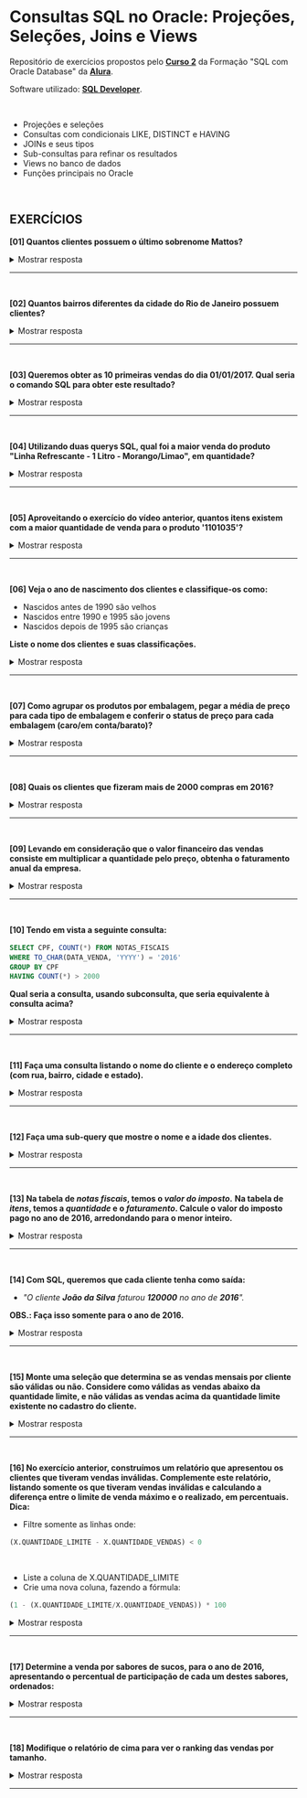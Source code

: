 # Consultas SQL no Oracle: Projeções, Seleções, Joins e Views
Repositório de exercícios propostos pelo **[Curso 2](https://cursos.alura.com.br/course/oracle-database-consultas-sql)** da Formação "SQL com Oracle Database" da **[Alura](https://www.alura.com.br/)**.


Software utilizado: **[SQL Developer](https://www.oracle.com/tools/downloads/sqldev-downloads.html)**.

<br>

- Projeções e seleções
- Consultas com condicionais LIKE, DISTINCT e HAVING
- JOINs e seus tipos
- Sub-consultas para refinar os resultados
- Views no banco de dados
- Funções principais no Oracle

<br>

## EXERCÍCIOS

**[01] Quantos clientes possuem o último sobrenome Mattos?**

<details>
<summary>Mostrar resposta</summary>
  
![Exercicio 1](./exercicios/Screenshot_1.png)

</details>

<hr>
<br>

**[02] Quantos bairros diferentes da cidade do Rio de Janeiro possuem clientes?**

<details>
<summary>Mostrar resposta</summary>
  
![Exercicio 2](./exercicios/Screenshot_2.png)

</details>

<hr>
<br>

**[03] Queremos obter as 10 primeiras vendas do dia 01/01/2017. Qual seria o comando SQL para obter este resultado?**

<details>
<summary>Mostrar resposta</summary>
  
![Exercicio 3](./exercicios/Screenshot_3.png)

</details>

<hr>
<br>

**[04] Utilizando duas querys SQL, qual foi a maior venda do produto "Linha Refrescante - 1 Litro - Morango/Limao", em quantidade?**

<details>
<summary>Mostrar resposta</summary>
  
![Exercicio 4](./exercicios/Screenshot_4.png)

</details>

<hr>
<br>

**[05] Aproveitando o exercício do vídeo anterior, quantos itens existem com a maior quantidade de venda para o produto '1101035'?**

<details>
<summary>Mostrar resposta</summary>
  
![Exercicio 5](./exercicios/Screenshot_5.png)

</details>

<hr>
<br>

**[06] Veja o ano de nascimento dos clientes e classifique-os como:**

- Nascidos antes de 1990 são velhos
- Nascidos entre 1990 e 1995 são jovens
- Nascidos depois de 1995 são crianças

**Liste o nome dos clientes e suas classificações.**

<details>
<summary>Mostrar resposta</summary>
  
![Exercicio 6](./exercicios/Screenshot_6.png)

</details>

<hr>
<br>

**[07] Como agrupar os produtos por embalagem, pegar a média de preço para cada tipo de embalagem e conferir o status de preço para cada embalagem (caro/em conta/barato)?**

<details>
<summary>Mostrar resposta</summary>
  
![Exercicio 7](./exercicios/Screenshot_7.png)

</details>

<hr>
<br>

**[08] Quais os clientes que fizeram mais de 2000 compras em 2016?**

<details>
<summary>Mostrar resposta</summary>
  
![Exercicio 8](./exercicios/Screenshot_8.png)

</details>

<hr>
<br>

**[09] Levando em consideração que o valor financeiro das vendas consiste em multiplicar a quantidade pelo preço, obtenha o faturamento anual da empresa.**

<details>
<summary>Mostrar resposta</summary>
  
![Exercicio 9](./exercicios/Screenshot_9.png)

</details>

<hr>
<br>

**[10] Tendo em vista a seguinte consulta:**
```sql
SELECT CPF, COUNT(*) FROM NOTAS_FISCAIS
WHERE TO_CHAR(DATA_VENDA, 'YYYY') = '2016'
GROUP BY CPF
HAVING COUNT(*) > 2000
```
**Qual seria a consulta, usando subconsulta, que seria equivalente à consulta acima?**

<details>
<summary>Mostrar resposta</summary>
  
![Exercicio 10](./exercicios/Screenshot_10.png)

</details>

<hr>
<br>

**[11] Faça uma consulta listando o nome do cliente e o endereço completo (com rua, bairro, cidade e estado).**

<details>
<summary>Mostrar resposta</summary>
  
![Exercicio 11](./exercicios/Screenshot_11.png)

</details>

<hr>
<br>

**[12] Faça uma sub-query que mostre o nome e a idade dos clientes.**

<details>
<summary>Mostrar resposta</summary>
  
![Exercicio 12](./exercicios/Screenshot_12.png)

</details>

<hr>
<br>

**[13] Na tabela de *notas fiscais*, temos o _valor do imposto_.**
**Na tabela de *itens*, temos a _quantidade_ e o _faturamento_. Calcule o valor do imposto pago no ano de 2016, arredondando para o menor inteiro.**

<details>
<summary>Mostrar resposta</summary>
  
![Exercicio 13](./exercicios/Screenshot_13.png)

</details>

<hr>
<br>

**[14] Com SQL, queremos que cada cliente tenha como saída:**

- *"O cliente **João da Silva** faturou **120000** no ano de **2016**".*

**OBS.: Faça isso somente para o ano de 2016.**

<details>
<summary>Mostrar resposta</summary>
  
![Exercicio 14](./exercicios/Screenshot_14.png)

</details>

<hr>
<br>

**[15]  Monte uma seleção que determina se as vendas mensais por cliente são válidas ou não. Considere como válidas as vendas abaixo da quantidade limite, e não válidas as vendas acima da quantidade limite existente no cadastro do cliente.**

<details>
<summary>Mostrar resposta</summary>
  
![Exercicio 15](./exercicios/Screenshot_15.png)

</details>

<hr>
<br>

**[16]  No exercício anterior, construímos um relatório que apresentou os clientes que tiveram vendas inválidas. Complemente este relatório, listando somente os que tiveram vendas inválidas e calculando a diferença entre o limite de venda máximo e o realizado, em percentuais. Dica:**

- Filtre somente as linhas onde:
```sql
(X.QUANTIDADE_LIMITE - X.QUANTIDADE_VENDAS) < 0
```

<br>

- Liste a coluna de X.QUANTIDADE_LIMITE
- Crie uma nova coluna, fazendo a fórmula:
```sql
(1 - (X.QUANTIDADE_LIMITE/X.QUANTIDADE_VENDAS)) * 100
```

<details>
<summary>Mostrar resposta</summary>
  
![Exercicio 16](./exercicios/Screenshot_16.png)

</details>

<hr>
<br>

**[17] Determine a venda por sabores de sucos, para o ano de 2016, apresentando o percentual de participação de cada um destes sabores, ordenados:**

<details>
<summary>Mostrar resposta</summary>
  
![Exercicio 17](./exercicios/Screenshot_17.png)

</details>

<hr>
<br>

**[18] Modifique o relatório de cima para ver o ranking das vendas por tamanho.**

<details>
<summary>Mostrar resposta</summary>
  
![Exercicio 18](./exercicios/Screenshot_18.png)

</details>

<hr>
<br>
